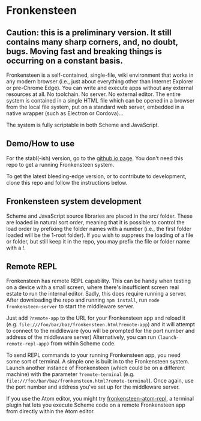 # Fronkensteen

## Caution: this is a preliminary version. It still contains many sharp corners, and, no doubt, bugs. Moving fast and breaking things is occurring on a constant basis.

Fronkensteen is a self-contained, single-file, wiki environment that works in any modern browser (i.e., just about everything other than Internet Explorer or pre-Chrome Edge). You can write and execute apps without any external resources at all. No toolchain. No server. No external editor. The entire system is contained in a single HTML file which can be opened in a browser from the local file system, put on a standard web server, embedded in a native wrapper (such as Electron or Cordova)...

The system is fully scriptable in both Scheme and JavaScript.

## Demo/How to use

For the stabl(-ish) version, go to the [github.io page](https://pulpgrinder.github.io). You don't need this repo to get a running Fronkensteen system.

To get the latest bleeding-edge version, or to contribute to development, clone this repo and follow the instructions below.

## Fronkensteen system development

Scheme and JavaScript source libraries are placed in the src/ folder. These are loaded in natural sort order, meaning that it is possible to control the load order by prefixing the folder names with a number (i.e., the first folder loaded will be the 1-root folder). If you wish to suppress the loading of a file or folder, but still keep it in the repo, you may prefix the file or folder name with a !.


## Remote REPL

Fronkensteen has remote REPL capability. This can be handy when testing on a device with a small screen, where there's insufficient screen real estate to run the internal editor. Sadly, this does require running a server. After downloading the repo and running `npm install`, run `node fronkensteen-server` to start the middleware server.

Just add `?remote-app` to the URL for your Fronkensteen app and reload it (e.g. `file:///foo/bar/baz/fronkensteen.html?remote-app`) and it will attempt to connect to the middleware (you will be prompted for the port number and address of the middleware server) Alternatively, you can run `(launch-remote-repl-app)` from within Scheme code.

To send REPL commands to your running Fronkensteen app, you need some sort of terminal. A simple one is built in to the Fronkensteen system. Launch another instance of Fronkensteen (which could be on a different machine) with the parameter `?remote-terminal` (e.g. `file:///foo/bar/baz/fronkensteen.html?remote-terminal`). Once again, use the port number and address you've set up for the middleware server.

If you use the Atom editor, you might try [fronkensteen-atom-repl](https://github.com/pulpgrinder/fronkensteen-atom-repl), a terminal plugin hat lets you execute Scheme code on a remote Fronkensteen app from directly within the Atom editor.
